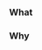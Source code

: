 ### What

<!--
Brief, point form descriptions of what you changed
Also, reference any Jira/Github issues here
-->

### Why

<!--
 Why is this change needed?
-->

<!--
### Notes
- Notes are optional
- Note anything of importance here: such as explanations/reasoning, pull requests that block this one, or…
- TODO items…
-->
